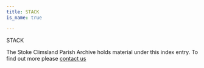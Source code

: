 ```yaml
---
title: STACK
is_name: true

---
```


STACK


The Stoke Climsland Parish Archive holds material under this index entry. To find out more please [contact us](/contact/)
